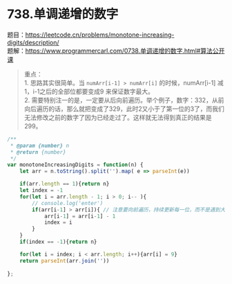 # 738.单调递增的数字 

题目：https://leetcode.cn/problems/monotone-increasing-digits/description/        
题解：https://www.programmercarl.com/0738.单调递增的数字.html#算法公开课     


> 重点：        
    1. 思路其实很简单。当 `numArr[i-1] > numArr[i]` 的时候，numArr[i-1] 减1，i-1之后的全部位都要变成9 来保证数字最大。         
    2. 需要特别注一的是，一定要从后向前遍历。举个例子，数字：332，从前向后遍历的话，那么就把变成了329，此时2又小于了第一位的3了，而我们无法修改之前的数字了因为已经走过了。这样就无法得到真正的结果是299。        


```js
/**
 * @param {number} n
 * @return {number}
 */
var monotoneIncreasingDigits = function(n) {
    let arr = n.toString().split('').map( e => parseInt(e))

    if(arr.length == 1){return n}
    let index = -1 
    for(let i = arr.length - 1; i > 0; i-- ){ 
        // console.log('enter')
        if(arr[i-1] > arr[i]){ // 注意要向前遍历，持续更新每一位，而不是遇到大于的情况就break。举例子：322 -> 299 
            arr[i-1] = arr[i-1] - 1 
            index = i 
        }
    }
    if(index == -1){return n}

    for(let i = index; i < arr.length; i++){arr[i] = 9}
    return parseInt(arr.join(''))
    
};
```  

